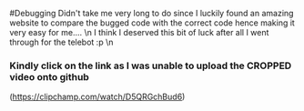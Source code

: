 #Debugging
Didn't take me very long to do since I luckily found an amazing website to compare the bugged code with the correct code hence making it very easy for me.... \n
I think I deserved this bit of luck after all I went through for the telebot :p \n


### Kindly click on the link as I was unable to upload the CROPPED video onto github 
(https://clipchamp.com/watch/D5QRGchBud6)



